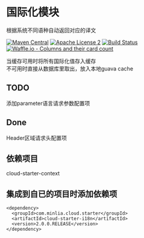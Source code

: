 # 国际化模块

根据系统不同语种自动返回对应的译文  

[![Maven Central](https://maven-badges.herokuapp.com/maven-central/com.minlia.cloud.starter/cloud-starter-stateful/badge.svg?style=plastic)](https://maven-badges.herokuapp.com/maven-central/com.minlia.cloud.starter/cloud-starter-i18n/) 
[![Apache License 2](https://img.shields.io/badge/license-ASF2-blue.svg)](https://www.apache.org/licenses/LICENSE-2.0.txt) 
[![Build Status](https://travis-ci.org/minlia-projects/cloud-starter-i18n.svg?branch=master)](https://travis-ci.org/minlia-projects/cloud-starter-i18n)
[![Waffle.io - Columns and their card count](https://badge.waffle.io/minlia-projects/cloud-starter-i18n.svg?columns=all)](https://waffle.io/minlia-projects/cloud-starter-i18n)

当缓存可用时将所有国际化值存入缓存  
不可用时直接从数据库里取出，放入本地guava cache  

## TODO  
添加parameter语言请求参数配置项  

## Done  
Header区域请求头配置项  

## 依赖项目  
cloud-starter-context  

## 集成到自已的项目时添加依赖项  
```pom
<dependency>
  <groupId>com.minlia.cloud.starter</groupId>
  <artifactId>cloud-starter-i18n</artifactId>
  <version>2.0.0.RELEASE</version>
</dependency>
```
